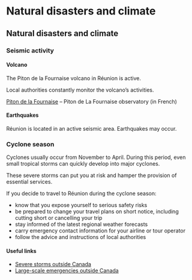 # Natural disasters and climate

## Natural disasters and climate

### Seismic activity

#### Volcano

The Piton de la Fournaise volcano in Réunion is active.

Local authorities constantly monitor the volcano’s activities.

[Piton de la Fournaise](http://www.ipgp.fr/fr/ovpf/actualites-ovpf) – Piton de La Fournaise observatory (in French)

#### Earthquakes

Réunion is located in an active seismic area. Earthquakes may occur.

### Cyclone season

Cyclones usually occur from November to April. During this period, even small tropical storms can quickly develop into major cyclones.

These severe storms can put you at risk and hamper the provision of essential services.

If you decide to travel to Réunion during the cyclone season:

* know that you expose yourself to serious safety risks
* be prepared to change your travel plans on short notice, including cutting short or cancelling your trip
* stay informed of the latest regional weather forecasts
* carry emergency contact information for your airline or tour operator
* follow the advice and instructions of local authorities

#### Useful links

* [Severe storms outside Canada](https://travel.gc.ca/travelling/health-safety/hurricanes-typhoons-cyclones-monsoons)
* [Large-scale emergencies outside Canada](https://travel.gc.ca/assistance/emergency-info/large-scale-emergencies-abroad)